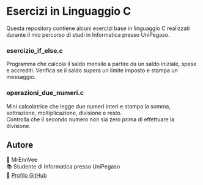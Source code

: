 # Esercizi in Linguaggio C

Questa repository contiene alcuni esercizi base in linguaggio C realizzati durante il mio percorso di studi in Informatica presso UniPegaso.

### esercizio_if_else.c
Programma che calcola il saldo mensile a partire da un saldo iniziale, spese e accrediti. Verifica se il saldo supera un limite imposto e stampa un messaggio.

### operazioni_due_numeri.c
Mini calcolatrice che legge due numeri interi e stampa la somma, sottrazione, moltiplicazione, divisione e resto.  
Controlla che il secondo numero non sia zero prima di effettuare la divisione.



## Autore

👤 MrEnnVee  
📚 Studente di Informatica presso UniPegaso  
🔗 [Profilo GitHub](https://github.com/MrEnnVee)
